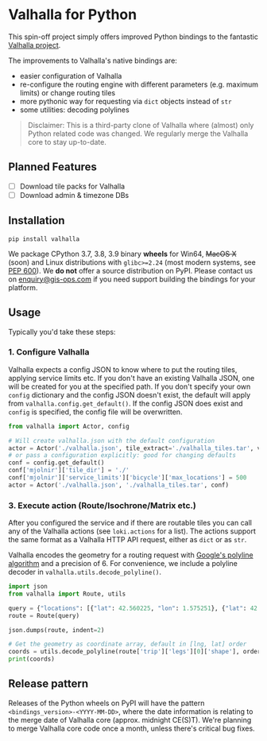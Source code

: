 # Valhalla for Python

This spin-off project simply offers improved Python bindings to the fantastic [Valhalla project](https://github.com/valhalla/valhalla). 

The improvements to Valhalla's native bindings are:

- easier configuration of Valhalla
- re-configure the routing engine with different parameters (e.g. maximum limits) or change routing tiles
- more pythonic way for requesting via `dict` objects instead of `str`
- some utilities: decoding polylines

> Disclaimer: This is a third-party clone of Valhalla where (almost) only Python related code was changed. We regularly merge the Valhalla core to stay up-to-date.

## Planned Features

- [ ] Download tile packs for Valhalla
- [ ] Download admin & timezone DBs

## Installation
 
`pip install valhalla`

We package CPython 3.7, 3.8, 3.9 binary **wheels** for Win64, ~~MacOS X~~ (soon) and Linux distributions with `glibc>=2.24` (most modern systems, see [PEP 600](https://www.python.org/dev/peps/pep-0600/)). We **do not** offer a source distribution on PyPI. Please contact us on enquiry@gis-ops.com if you need support building the bindings for your platform.

## Usage

Typically you'd take these steps:

### 1. Configure Valhalla

Valhalla expects a config JSON to know where to put the routing tiles, applying service limits etc. If you don't have an existing Valhalla JSON, one will be created for you at the specified path. If you don't specify your own `config` dictionary and the config JSON doesn't exist, the default will apply from `valhalla.config.get_default()`. If the config JSON does exist and `config` is specified, the config file will be overwritten.

```python
from valhalla import Actor, config

# Will create valhalla.json with the default configuration
actor = Actor('./valhalla.json', tile_extract='./valhalla_tiles.tar', verbose=True)
# or pass a configuration explicitly: good for changing defaults
conf = config.get_default()
conf['mjolnir']['tile_dir'] = './'
conf['mjolnir']['service_limits']['bicycle']['max_locations'] = 500
actor = Actor('./valhalla.json', './valhalla_tiles.tar', conf)
```

### 3. Execute action (Route/Isochrone/Matrix etc.)

After you configured the service and if there are routable tiles you can call any of the Valhalla actions (see `loki.actions` for a list). The actions support the same format as a Valhalla HTTP API request, either as `dict` or as `str`.

Valhalla encodes the geometry for a routing request with [Google's polyline algorithm](https://developers.google.com/maps/documentation/utilities/polylinealgorithm) and a precision of 6. For convenience, we include a polyline decoder in `valhalla.utils.decode_polyline()`.

```python
import json
from valhalla import Route, utils

query = {"locations": [{"lat": 42.560225, "lon": 1.575251}, {"lat": 42.553396, "lon": 1.541176}], "costing": "auto", "directions_options": {"language": "ru-RU"}}
route = Route(query)

json.dumps(route, indent=2)

# Get the geometry as coordinate array, default in [lng, lat] order
coords = utils.decode_polyline(route['trip']['legs'][0]['shape'], order='latlng')
print(coords)
```

## Release pattern

Releases of the Python wheels on PyPI will have the pattern `<bindings_version>-<YYYY-MM-DD>`, where the date information is relating to the merge date of Valhalla core (approx. midnight CE(S)T). We're planning to merge Valhalla core code once a month, unless there's critical bug fixes.
